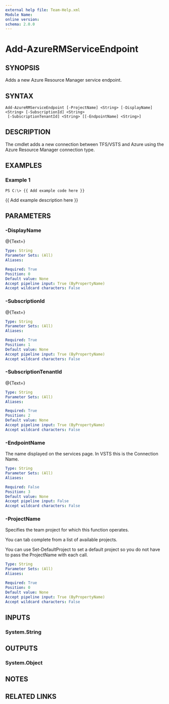 ```yaml
---
external help file: Team-Help.xml
Module Name: 
online version: 
schema: 2.0.0
---
```


# Add-AzureRMServiceEndpoint

## SYNOPSIS
Adds a new Azure Resource Manager service endpoint.

## SYNTAX

```
Add-AzureRMServiceEndpoint [-ProjectName] <String> [-DisplayName] <String> [-SubscriptionId] <String>
 [-SubscriptionTenantId] <String> [[-EndpointName] <String>]
```

## DESCRIPTION
The cmdlet adds a new connection between TFS/VSTS and Azure using the Azure Resource Manager connection type.

## EXAMPLES

### Example 1
```
PS C:\> {{ Add example code here }}
```

{{ Add example description here }}

## PARAMETERS

### -DisplayName
@{Text=}

```yaml
Type: String
Parameter Sets: (All)
Aliases: 

Required: True
Position: 0
Default value: None
Accept pipeline input: True (ByPropertyName)
Accept wildcard characters: False
```

### -SubscriptionId
@{Text=}

```yaml
Type: String
Parameter Sets: (All)
Aliases: 

Required: True
Position: 1
Default value: None
Accept pipeline input: True (ByPropertyName)
Accept wildcard characters: False
```

### -SubscriptionTenantId
@{Text=}

```yaml
Type: String
Parameter Sets: (All)
Aliases: 

Required: True
Position: 2
Default value: None
Accept pipeline input: True (ByPropertyName)
Accept wildcard characters: False
```

### -EndpointName
The name displayed on the services page. 
In VSTS this is the Connection Name.

```yaml
Type: String
Parameter Sets: (All)
Aliases: 

Required: False
Position: 3
Default value: None
Accept pipeline input: False
Accept wildcard characters: False
```

### -ProjectName
Specifies the team project for which this function operates.

You can tab complete from a list of available projects.

You can use Set-DefaultProject to set a default project so
you do not have to pass the ProjectName with each call.

```yaml
Type: String
Parameter Sets: (All)
Aliases: 

Required: True
Position: 0
Default value: None
Accept pipeline input: True (ByPropertyName)
Accept wildcard characters: False
```

## INPUTS

### System.String

## OUTPUTS

### System.Object

## NOTES

## RELATED LINKS

